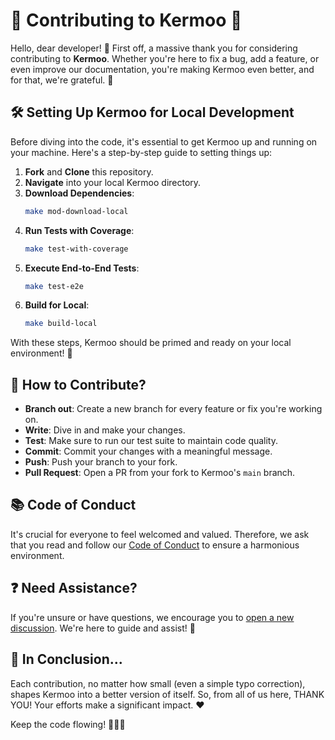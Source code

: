 # 🌟 Contributing to Kermoo 🚀

Hello, dear developer! 🙌 First off, a massive thank you for considering contributing to **Kermoo**. Whether you're here to fix a bug, add a feature, or even improve our documentation, you're making Kermoo even better, and for that, we're grateful. 🎉

## 🛠️ Setting Up Kermoo for Local Development

Before diving into the code, it's essential to get Kermoo up and running on your machine. Here's a step-by-step guide to setting things up:

1. **Fork** and **Clone** this repository.
2. **Navigate** into your local Kermoo directory.
3. **Download Dependencies**: 
    ```bash
    make mod-download-local
    ```
4. **Run Tests with Coverage**:
    ```bash
    make test-with-coverage
    ```
5. **Execute End-to-End Tests**:
    ```bash
    make test-e2e
    ```
6. **Build for Local**:
    ```bash
    make build-local
    ```

With these steps, Kermoo should be primed and ready on your local environment! 🚀

## 📝 How to Contribute?

- **Branch out**: Create a new branch for every feature or fix you're working on.
- **Write**: Dive in and make your changes.
- **Test**: Make sure to run our test suite to maintain code quality.
- **Commit**: Commit your changes with a meaningful message.
- **Push**: Push your branch to your fork.
- **Pull Request**: Open a PR from your fork to Kermoo's `main` branch.

## 📚 Code of Conduct

It's crucial for everyone to feel welcomed and valued. Therefore, we ask that you read and follow our [Code of Conduct](./CODE_OF_CONDUCT.md) to ensure a harmonious environment.

## ❓ Need Assistance?

If you're unsure or have questions, we encourage you to [open a new discussion](https://github.com/evryn/kermoo/discussions/new?category=q-a). We're here to guide and assist! 🤝

## 🎉 In Conclusion...

Each contribution, no matter how small (even a simple typo correction), shapes Kermoo into a better version of itself. So, from all of us here, THANK YOU! Your efforts make a significant impact. ❤️

Keep the code flowing! 🎉🚀🌟